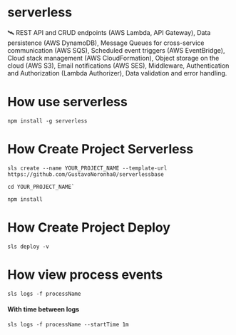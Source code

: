 # serverless

🛰️ REST API and CRUD endpoints (AWS Lambda, API Gateway), Data persistence (AWS DynamoDB), Message Queues for cross-service communication (AWS SQS), Scheduled event triggers (AWS EventBridge), Cloud stack management (AWS CloudFormation), Object storage on the cloud (AWS S3), Email notifications (AWS SES), Middleware, Authentication and Authorization (Lambda Authorizer), Data validation and error handling.

# How use serverless

```
npm install -g serverless
```

# How Create Project Serverless

```
sls create --name YOUR_PROJECT_NAME --template-url https://github.com/GustavoNoronha0/serverlessbase

cd YOUR_PROJECT_NAME`

npm install
```

# How Create Project Deploy

```
sls deploy -v
```

# How view process events

```
sls logs -f processName
```

#### With time between logs

```
sls logs -f processName --startTime 1m
```
